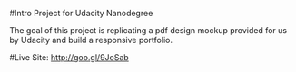 #Intro Project for Udacity Nanodegree

The goal of this project is replicating a pdf design mockup provided for us by Udacity and build a responsive portfolio.

#Live Site:
http://goo.gl/9JoSab
